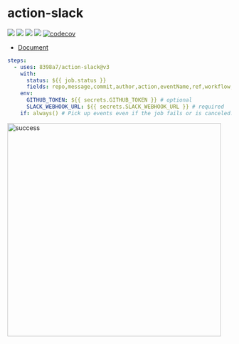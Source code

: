 # action-slack

![](https://github.com/8398a7/action-slack/workflows/build-test/badge.svg)
![](https://github.com/8398a7/action-slack/workflows/Slack%20Mainline/badge.svg)
![](https://img.shields.io/github/license/8398a7/action-slack?color=brightgreen)
![](https://img.shields.io/github/v/release/8398a7/action-slack?color=brightgreen)
[![codecov](https://codecov.io/gh/8398a7/action-slack/branch/master/graph/badge.svg)](https://codecov.io/gh/8398a7/action-slack)


- [Document](https://action-slack.netlify.com)

```yaml
steps:
  - uses: 8398a7/action-slack@v3
    with:
      status: ${{ job.status }}
      fields: repo,message,commit,author,action,eventName,ref,workflow,job # selectable (default: repo,message)
    env:
      GITHUB_TOKEN: ${{ secrets.GITHUB_TOKEN }} # optional
      SLACK_WEBHOOK_URL: ${{ secrets.SLACK_WEBHOOK_URL }} # required
    if: always() # Pick up events even if the job fails or is canceled.
```

<img width="480" alt="success" src="https://user-images.githubusercontent.com/8043276/79061851-2c358180-7ccf-11ea-9d04-fe67b0f88986.png" />
